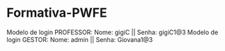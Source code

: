 # Formativa-PWFE

Modelo de login PROFESSOR: Nome: gigiC || Senha: gigiC1@3
Modelo de login GESTOR: Nome: admin || Senha: Giovana1@3
